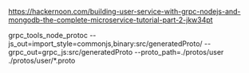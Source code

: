 https://hackernoon.com/building-user-service-with-grpc-nodejs-and-mongodb-the-complete-microservice-tutorial-part-2-jkw34pt


grpc_tools_node_protoc --js_out=import_style=commonjs,binary:src/generatedProto/ --grpc_out=grpc_js:src/generatedProto --proto_path=./protos/user ./protos/user/*.proto